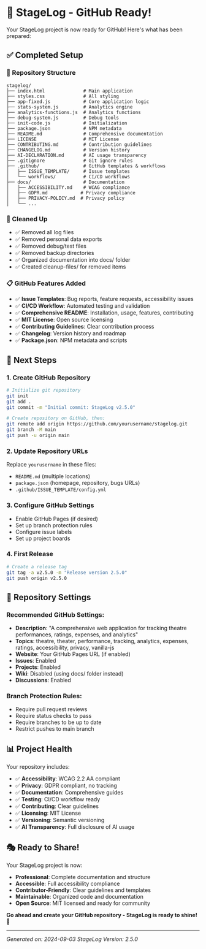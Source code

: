 # 🚀 StageLog - GitHub Ready!

Your StageLog project is now ready for GitHub! Here's what has been prepared:

## ✅ Completed Setup

### 📁 Repository Structure
```
stagelog/
├── index.html              # Main application
├── styles.css              # All styling
├── app-fixed.js            # Core application logic
├── stats-system.js         # Analytics engine
├── analytics-functions.js  # Analytics functions
├── debug-system.js         # Debug tools
├── init-code.js            # Initialization
├── package.json            # NPM metadata
├── README.md               # Comprehensive documentation
├── LICENSE                 # MIT License
├── CONTRIBUTING.md         # Contribution guidelines
├── CHANGELOG.md            # Version history
├── AI-DECLARATION.md       # AI usage transparency
├── .gitignore              # Git ignore rules
├── .github/                # GitHub templates & workflows
│   ├── ISSUE_TEMPLATE/     # Issue templates
│   └── workflows/          # CI/CD workflows
├── docs/                   # Documentation
│   ├── ACCESSIBILITY.md    # WCAG compliance
│   ├── GDPR.md            # Privacy compliance
│   ├── PRIVACY-POLICY.md  # Privacy policy
│   └── ...

```

### 🧹 Cleaned Up
- ✅ Removed all log files
- ✅ Removed personal data exports
- ✅ Removed debug/test files
- ✅ Removed backup directories
- ✅ Organized documentation into docs/ folder
- ✅ Created cleanup-files/ for removed items

### 📋 GitHub Features Added
- ✅ **Issue Templates**: Bug reports, feature requests, accessibility issues
- ✅ **CI/CD Workflow**: Automated testing and validation
- ✅ **Comprehensive README**: Installation, usage, features, contributing
- ✅ **MIT License**: Open source licensing
- ✅ **Contributing Guidelines**: Clear contribution process
- ✅ **Changelog**: Version history and roadmap
- ✅ **Package.json**: NPM metadata and scripts

## 🎯 Next Steps

### 1. Create GitHub Repository
```bash
# Initialize git repository
git init
git add .
git commit -m "Initial commit: StageLog v2.5.0"

# Create repository on GitHub, then:
git remote add origin https://github.com/yourusername/stagelog.git
git branch -M main
git push -u origin main
```

### 2. Update Repository URLs
Replace `yourusername` in these files:
- `README.md` (multiple locations)
- `package.json` (homepage, repository, bugs URLs)
- `.github/ISSUE_TEMPLATE/config.yml`

### 3. Configure GitHub Settings
- Enable GitHub Pages (if desired)
- Set up branch protection rules
- Configure issue labels
- Set up project boards

### 4. First Release
```bash
# Create a release tag
git tag -a v2.5.0 -m "Release version 2.5.0"
git push origin v2.5.0
```

## 🔧 Repository Settings

### Recommended GitHub Settings:
- **Description**: "A comprehensive web application for tracking theatre performances, ratings, expenses, and analytics"
- **Topics**: theatre, theater, performance, tracking, analytics, expenses, ratings, accessibility, privacy, vanilla-js
- **Website**: Your GitHub Pages URL (if enabled)
- **Issues**: Enabled
- **Projects**: Enabled
- **Wiki**: Disabled (using docs/ folder instead)
- **Discussions**: Enabled

### Branch Protection Rules:
- Require pull request reviews
- Require status checks to pass
- Require branches to be up to date
- Restrict pushes to main branch

## 📊 Project Health

Your repository includes:
- ✅ **Accessibility**: WCAG 2.2 AA compliant
- ✅ **Privacy**: GDPR compliant, no tracking
- ✅ **Documentation**: Comprehensive guides
- ✅ **Testing**: CI/CD workflow ready
- ✅ **Contributing**: Clear guidelines
- ✅ **Licensing**: MIT License
- ✅ **Versioning**: Semantic versioning
- ✅ **AI Transparency**: Full disclosure of AI usage

## 🎭 Ready to Share!

Your StageLog project is now:
- **Professional**: Complete documentation and structure
- **Accessible**: Full accessibility compliance
- **Contributor-Friendly**: Clear guidelines and templates
- **Maintainable**: Organized code and documentation
- **Open Source**: MIT licensed and ready for community

**Go ahead and create your GitHub repository - StageLog is ready to shine! 🌟**

---

*Generated on: 2024-09-03*
*StageLog Version: 2.5.0*
